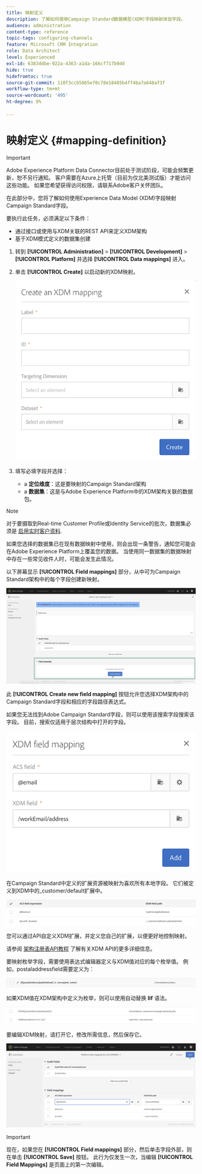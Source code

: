 ```yaml
---
title: 映射定义
description: 了解如何使用Campaign Standard数据模型(XDM)字段映射体验字段。
audience: administration
content-type: reference
topic-tags: configuring-channels
feature: Microsoft CRM Integration
role: Data Architect
level: Experienced
exl-id: 6383ddbe-922a-4363-a1da-166cf717b0dd
hide: true
hidefromtoc: true
source-git-commit: 110f3ccb5865e70c78e18485b4ff4ba7a648af3f
workflow-type: tm+mt
source-wordcount: '495'
ht-degree: 0%

---
```


# 映射定义 {#mapping-definition}

>[!IMPORTANT]
>
>Adobe Experience Platform Data Connector目前处于测试阶段，可能会频繁更新，恕不另行通知。 客户需要在Azure上托管（目前为仅北美测试版）才能访问这些功能。 如果您希望获得访问权限，请联系Adobe客户关怀团队。

在此部分中，您将了解如何使用Experience Data Model (XDM)字段映射Campaign Standard字段。

要执行此任务，必须满足以下条件：

* 通过接口或使用与XDM关联的REST API来定义XDM架构
* 基于XDM模式定义的数据集创建

1. 转到 **[!UICONTROL Administration]** > **[!UICONTROL Development]** > **[!UICONTROL Platform]** 并选择 **[!UICONTROL Data mappings]** 进入。

1. 单击 **[!UICONTROL Create]** 以启动新的XDM映射。

   ![](assets/aep_createmapping.png)

1. 填写必填字段并选择：

   * a **定位维度**：这是要映射的Campaign Standard架构
   * a **数据集**：这是与Adobe Experience Platform中的XDM架构关联的数据包。

>[!NOTE]
>
>对于要摄取到Real-time Customer Profile或Identity Service的批次，数据集必须是 [启用实时客户资料](https://experienceleague.adobe.com/docs/experience-platform/rtcdp/intro/get-started.html).
>
>如果您选择的数据集已在现有数据映射中使用，则会出现一条警告，通知您可能会在Adobe Experience Platform上覆盖您的数据。 当使用同一数据集的数据映射中存在一些常见收件人时，可能会发生此情况。

以下屏幕显示 **[!UICONTROL Field mappings]** 部分，从中可为Campaign Standard架构中的每个字段创建新映射。

![](assets/aep_fieldmappings.png)

此 **[!UICONTROL Create new field mapping]** 按钮允许您选择XDM架构中的Campaign Standard字段和相应的字段路径表达式。

如果您无法找到Adobe Campaign Standard字段，则可以使用该搜索字段搜索该字段。 目前，搜索仅适用于层次结构中打开的字段。

![](assets/aep_mapfield.png)

在Campaign Standard中定义的扩展资源被映射为喜欢所有本地字段。 它们被定义到XDM中的_customer/default扩展中。

![](assets/aep_fieldscusmapping.png)

您可以通过API自定义XDM扩展，并定义您自己的扩展，以便更好地控制映射。

请参阅 [架构注册表API教程](https://experienceleague.adobe.com/docs/experience-platform/xdm/api/getting-started.html) 了解有关XDM API的更多详细信息。

要映射枚举字段，需要使用表达式编辑器定义与XDM值对应的每个枚举值。 例如，postaladdressfield需要定义为：

![](assets/aep_enummapping.png)

如果XDM值在XDM架构中定义为枚举，则可以使用自动替换 **lif** 语法。

![](assets/aep_enummappingexdm.png)

要编辑XDM映射，请打开它，修改所需信息，然后保存它。

![](assets/aep_editmapping.png)

>[!IMPORTANT]
>
>现在，如果您在 **[!UICONTROL Field mappings]** 部分，然后单击字段外部，则在单击 **[!UICONTROL Save]** 按钮。 此行为仅发生一次，当编辑 **[!UICONTROL Field Mappings]** 是页面上的第一次编辑。
